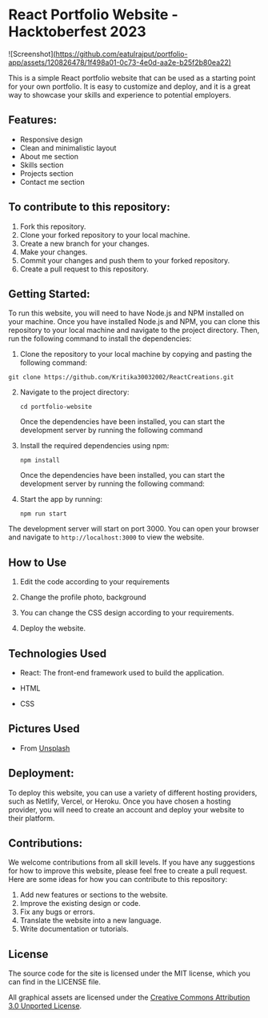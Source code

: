 # React Portfolio Website - Hacktoberfest 2023
![Screenshot][(https://github.com/eatulrajput/portfolio-app/assets/120826478/1f498a01-0c73-4e0d-aa2e-b25f2b80ea22)](https://raw.githubusercontent.com/eatulrajput/portfolio-app/main/Screenshot.jpg)

This is a simple React portfolio website that can be used as a starting point for your own portfolio. It is easy to customize and deploy, and it is a great way to showcase your skills and experience to potential employers.

## Features:

- Responsive design
- Clean and minimalistic layout
- About me section
- Skills section
- Projects section
- Contact me section

## To contribute to this repository:

1. Fork this repository.
2. Clone your forked repository to your local machine.
3. Create a new branch for your changes.
4. Make your changes.
5. Commit your changes and push them to your forked repository.
6. Create a pull request to this repository.

## Getting Started:

To run this website, you will need to have Node.js and NPM installed on your machine. Once you have installed Node.js and NPM, you can clone this repository to your local machine and navigate to the project directory. Then, run the following command to install the dependencies:

1. Clone the repository to your local machine by copying and pasting the following command:

```
git clone https://github.com/Kritika30032002/ReactCreations.git
```

2.  Navigate to the project directory:

    ```
    cd portfolio-website
    ```

    Once the dependencies have been installed, you can start the development server by running the following command

3.  Install the required dependencies using npm:

    ```
    npm install
    ```

    Once the dependencies have been installed, you can start the development server by running the following command:

4.  Start the app by running:
    ```
    npm run start
    ```

The development server will start on port 3000. You can open your browser and navigate to `http://localhost:3000` to view the website.

## How to Use

1. Edit the code according to your requirements

2. Change the profile photo, background

3. You can change the CSS design according to your requirements.

4. Deploy the website.

## Technologies Used

- React: The front-end framework used to build the application.

- HTML

- CSS 

## Pictures Used
- From [Unsplash](https://unsplash.com/)

## Deployment:

To deploy this website, you can use a variety of different hosting providers, such as Netlify, Vercel, or Heroku. Once you have chosen a hosting provider, you will need to create an account and deploy your website to their platform.

## Contributions:

We welcome contributions from all skill levels. If you have any suggestions for how to improve this website, please feel free to create a pull request. Here are some ideas for how you can contribute to this repository:

1. Add new features or sections to the website.
2. Improve the existing design or code.
3. Fix any bugs or errors.
4. Translate the website into a new language.
5. Write documentation or tutorials.

## License

The source code for the site is licensed under the MIT license, which you can find in
the LICENSE file.

All graphical assets are licensed under the
[Creative Commons Attribution 3.0 Unported License](https://creativecommons.org/licenses/by/3.0/).

